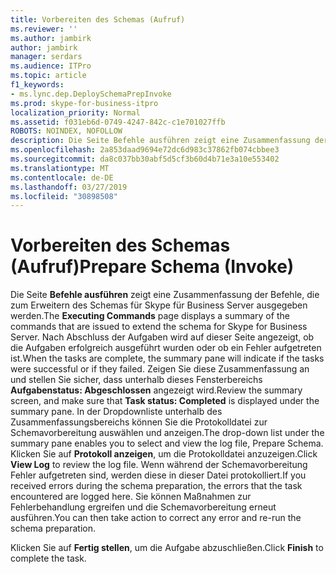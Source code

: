 ```yaml
---
title: Vorbereiten des Schemas (Aufruf)
ms.reviewer: ''
ms.author: jambirk
author: jambirk
manager: serdars
ms.audience: ITPro
ms.topic: article
f1_keywords:
- ms.lync.dep.DeploySchemaPrepInvoke
ms.prod: skype-for-business-itpro
localization_priority: Normal
ms.assetid: f031eb6d-0749-4247-842c-c1e701027ffb
ROBOTS: NOINDEX, NOFOLLOW
description: Die Seite Befehle ausführen zeigt eine Zusammenfassung der Befehle, die zum Erweitern des Schemas für Skype für Business Server ausgegeben werden.
ms.openlocfilehash: 2a853daad9694e72dc6d983c37862fb074cbbee3
ms.sourcegitcommit: da8c037bb30abf5d5cf3b60d4b71e3a10e553402
ms.translationtype: MT
ms.contentlocale: de-DE
ms.lasthandoff: 03/27/2019
ms.locfileid: "30898508"
---
```

# <a name="prepare-schema-invoke"></a><span data-ttu-id="31034-103">Vorbereiten des Schemas (Aufruf)</span><span class="sxs-lookup"><span data-stu-id="31034-103">Prepare Schema (Invoke)</span></span>
 
<span data-ttu-id="31034-104">Die Seite **Befehle ausführen** zeigt eine Zusammenfassung der Befehle, die zum Erweitern des Schemas für Skype für Business Server ausgegeben werden.</span><span class="sxs-lookup"><span data-stu-id="31034-104">The **Executing Commands** page displays a summary of the commands that are issued to extend the schema for Skype for Business Server.</span></span> <span data-ttu-id="31034-105">Nach Abschluss der Aufgaben wird auf dieser Seite angezeigt, ob die Aufgaben erfolgreich ausgeführt wurden oder ob ein Fehler aufgetreten ist.</span><span class="sxs-lookup"><span data-stu-id="31034-105">When the tasks are complete, the summary pane will indicate if the tasks were successful or if they failed.</span></span> <span data-ttu-id="31034-106">Zeigen Sie diese Zusammenfassung an und stellen Sie sicher, dass unterhalb dieses Fensterbereichs **Aufgabenstatus: Abgeschlossen** angezeigt wird.</span><span class="sxs-lookup"><span data-stu-id="31034-106">Review the summary screen, and make sure that **Task status: Completed** is displayed under the summary pane.</span></span> <span data-ttu-id="31034-107">In der Dropdownliste unterhalb des Zusammenfassungsbereichs können Sie die Protokolldatei zur Schemavorbereitung auswählen und anzeigen.</span><span class="sxs-lookup"><span data-stu-id="31034-107">The drop-down list under the summary pane enables you to select and view the log file, Prepare Schema.</span></span> <span data-ttu-id="31034-108">Klicken Sie auf **Protokoll anzeigen**, um die Protokolldatei anzuzeigen.</span><span class="sxs-lookup"><span data-stu-id="31034-108">Click **View Log** to review the log file.</span></span> <span data-ttu-id="31034-109">Wenn während der Schemavorbereitung Fehler aufgetreten sind, werden diese in dieser Datei protokolliert.</span><span class="sxs-lookup"><span data-stu-id="31034-109">If you received errors during the schema preparation, the errors that the task encountered are logged here.</span></span> <span data-ttu-id="31034-110">Sie können Maßnahmen zur Fehlerbehandlung ergreifen und die Schemavorbereitung erneut ausführen.</span><span class="sxs-lookup"><span data-stu-id="31034-110">You can then take action to correct any error and re-run the schema preparation.</span></span>
  
<span data-ttu-id="31034-111">Klicken Sie auf **Fertig stellen**, um die Aufgabe abzuschließen.</span><span class="sxs-lookup"><span data-stu-id="31034-111">Click **Finish** to complete the task.</span></span>
  

